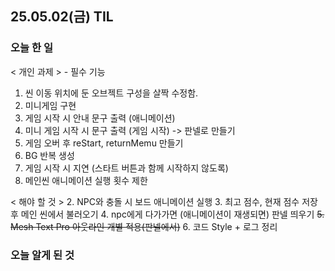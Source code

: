 ## 25.05.02(금) TIL

### 오늘 한 일
< 개인 과제 > - 필수 기능
1. 씬 이동 위치에 둔 오브젝트 구성을 살짝 수정함.
2. 미니게임 구현
3. 게임 시작 시 안내 문구 출력 (애니메이션)
4. 미니 게임 시작 시 문구 출력 (게임 시작) -> 판넬로 만들기
5. 게임 오버 후 reStart, returnMemu 만들기
6. BG 반복 생성
7. 게임 시작 시 지연 (스타트 버튼과 함께 시작하지 않도록)
8. 메인씬 애니메이션 실행 횟수 제한

< 해야 할 것 >
2. NPC와 충돌 시 보드 애니메이션 실행
3. 최고 점수, 현재 점수 저장 후 메인 씬에서 불러오기
4. npc에게 다가가면 (애니메이션이 재생되면) 판넬 띄우기
~~5. Mesh Text Pro 아웃라인 개별 적용(판넬에서)~~
6. 코드 Style + 로그 정리

### 오늘 알게 된 것

